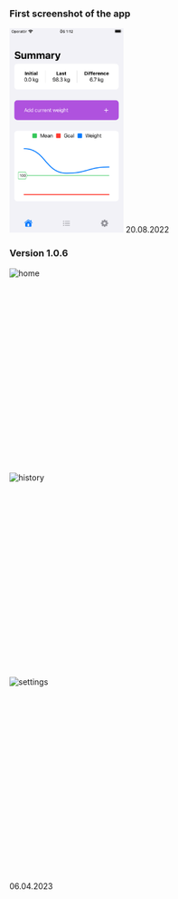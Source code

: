 ### First screenshot of the app
<img src="./assets/200822.png" height="360" alt="first-ss" >
20.08.2022

### Version 1.0.6
<div style="display:grid;">
 <img src="https://user-images.githubusercontent.com/22800134/230321397-43fc9729-254a-4ef5-b689-004d25b12f80.PNG" height="360" alt="home">
 <img src="https://user-images.githubusercontent.com/22800134/230321378-267cda97-5d93-4dea-8125-106dd97e528d.PNG" height="360" alt="history">
 <img src="https://user-images.githubusercontent.com/22800134/230321368-3278f851-c5a4-4fc6-bff4-423a0c89ca66.PNG" height="360" alt="settings">
</div>
06.04.2023
